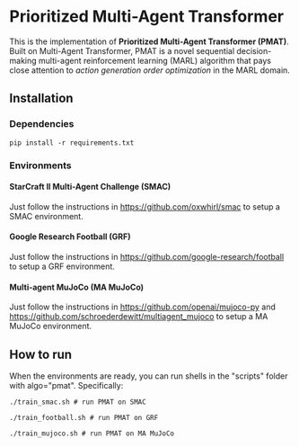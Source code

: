 # Prioritized Multi-Agent Transformer

This is the implementation of **Prioritized Multi-Agent Transformer (PMAT)**. Built on Multi-Agent Transformer, PMAT is a novel sequential decision-making multi-agent reinforcement learning (MARL) algorithm that pays close attention to *action generation order optimization* in the MARL domain.

## Installation

### Dependencies

```
pip install -r requirements.txt
```

### Environments

#### StarCraft II Multi-Agent Challenge (SMAC)

Just follow the instructions in https://github.com/oxwhirl/smac to setup a SMAC environment.

#### Google Research Football (GRF)

Just follow the instructions in https://github.com/google-research/football to setup a GRF environment.

#### Multi-agent MuJoCo (MA MuJoCo)

Just follow the instructions in https://github.com/openai/mujoco-py and https://github.com/schroederdewitt/multiagent_mujoco to setup a MA MuJoCo environment.

## How to run

When the environments are ready, you can run shells in the "scripts" folder with algo="pmat". Specifically:

```
./train_smac.sh # run PMAT on SMAC
```
```
./train_football.sh # run PMAT on GRF
```
```
./train_mujoco.sh # run PMAT on MA MuJoCo
```
